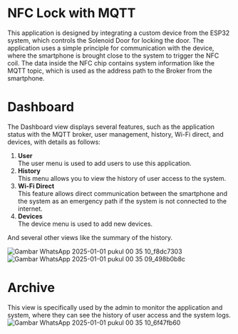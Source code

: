 # NFC Lock with MQTT
This application is designed by integrating a custom device from the ESP32 system, which controls the Solenoid Door for locking the door. The application uses a simple principle for communication with the device, where the smartphone is brought close to the system to trigger the NFC coil. The data inside the NFC chip contains system information like the MQTT topic, which is used as the address path to the Broker from the smartphone.

# Dashboard
   The Dashboard view displays several features, such as the application status with the MQTT broker, user management, history, Wi-Fi direct, and devices, with details as follows:
   1. **User**  
        The user menu is used to add users to use this application.
   2. **History**  
        This menu allows you to view the history of user access to the system.
   3. **Wi-Fi Direct**  
        This feature allows direct communication between the smartphone and the system as an emergency path if the system is not connected to the internet.
   4. **Devices**  
        The device menu is used to add new devices.

   And several other views like the summary of the history.

![Gambar WhatsApp 2025-01-01 pukul 00 35 10_f8dc7303](https://github.com/user-attachments/assets/5fd702fd-839f-4195-a7cc-5798b302a1de)
![Gambar WhatsApp 2025-01-01 pukul 00 35 09_498b0b8c](https://github.com/user-attachments/assets/5f1b96fc-f5c2-40ba-874c-f70f7257bc68)



# Archive
   This view is specifically used by the admin to monitor the application and system, where they can see the history of user access and the system logs.
   ![Gambar WhatsApp 2025-01-01 pukul 00 35 10_6f47fb60](https://github.com/user-attachments/assets/e758311b-6268-492a-af82-7e400f225a2d)
